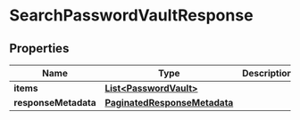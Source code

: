 

# SearchPasswordVaultResponse


## Properties

Name | Type | Description | Notes
------------ | ------------- | ------------- | -------------
**items** | [**List&lt;PasswordVault&gt;**](PasswordVault.md) |  |  [optional]
**responseMetadata** | [**PaginatedResponseMetadata**](PaginatedResponseMetadata.md) |  |  [optional]



